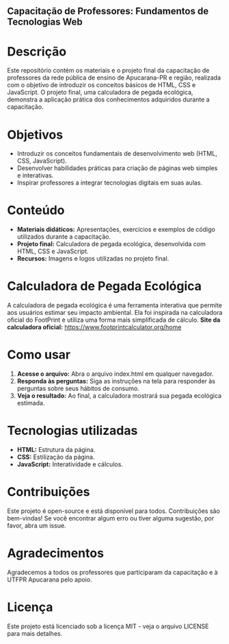 ## Capacitação de Professores: Fundamentos de Tecnologias Web
# Descrição
Este repositório contém os materiais e o projeto final da capacitação de professores da rede pública de ensino de Apucarana-PR e região, realizada com o objetivo de introduzir os conceitos básicos de HTML, CSS e JavaScript. O projeto final, uma calculadora de pegada ecológica, demonstra a aplicação prática dos conhecimentos adquiridos durante a capacitação.
# Objetivos
- Introduzir os conceitos fundamentais de desenvolvimento web (HTML, CSS, JavaScript).
- Desenvolver habilidades práticas para criação de páginas web simples e interativas.
- Inspirar professores a integrar tecnologias digitais em suas aulas.
# Conteúdo
- **Materiais didáticos:** Apresentações, exercícios e exemplos de código utilizados durante a capacitação.
- **Projeto final:** Calculadora de pegada ecológica, desenvolvida com HTML, CSS e JavaScript.
- **Recursos:** Imagens e logos utilizadas no projeto final.
# Calculadora de Pegada Ecológica
A calculadora de pegada ecológica é uma ferramenta interativa que permite aos usuários estimar seu impacto ambiental. Ela foi inspirada na calculadora oficial do FootPrint e utiliza uma forma mais simplificada de cálculo.
**Site da calculadora oficial:** <https://www.footprintcalculator.org/home>
# Como usar
1. **Acesse o arquivo:** Abra o arquivo index.html em qualquer navegador.
2. **Responda às perguntas:** Siga as instruções na tela para responder às perguntas sobre seus hábitos de consumo.
3. **Veja o resultado:** Ao final, a calculadora mostrará sua pegada ecológica estimada.
# Tecnologias utilizadas
- **HTML:** Estrutura da página.
- **CSS:** Estilização da página.
- **JavaScript:** Interatividade e cálculos.
# Contribuições
Este projeto é open-source e está disponível para todos. Contribuições são bem-vindas! Se você encontrar algum erro ou tiver alguma sugestão, por favor, abra um issue.
# Agradecimentos
Agradecemos a todos os professores que participaram da capacitação e à UTFPR Apucarana pelo apoio.
# Licença
Este projeto está licenciado sob a licença MIT - veja o arquivo LICENSE para mais detalhes.
